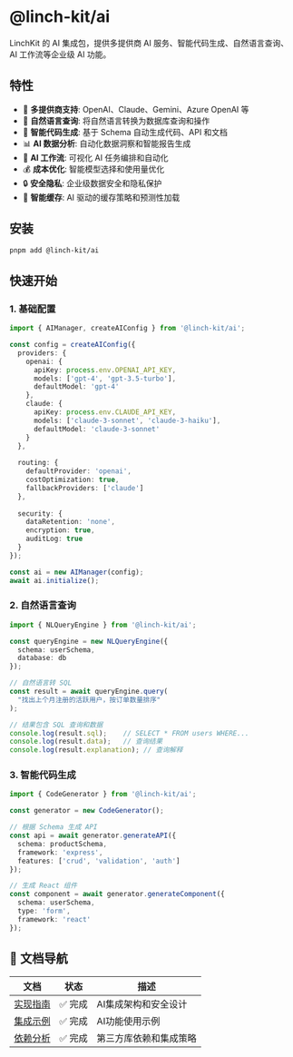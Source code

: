 # @linch-kit/ai

LinchKit 的 AI 集成包，提供多提供商 AI 服务、智能代码生成、自然语言查询、AI 工作流等企业级 AI 功能。

## 特性

- 🤖 **多提供商支持**: OpenAI、Claude、Gemini、Azure OpenAI 等
- 💬 **自然语言查询**: 将自然语言转换为数据库查询和操作
- 🧠 **智能代码生成**: 基于 Schema 自动生成代码、API 和文档
- 📊 **AI 数据分析**: 自动化数据洞察和智能报告生成
- 🔄 **AI 工作流**: 可视化 AI 任务编排和自动化
- 💰 **成本优化**: 智能模型选择和使用量优化
- 🔒 **安全隐私**: 企业级数据安全和隐私保护
- 🎯 **智能缓存**: AI 驱动的缓存策略和预测性加载

## 安装

```bash
pnpm add @linch-kit/ai
```

## 快速开始

### 1. 基础配置

```typescript
import { AIManager, createAIConfig } from '@linch-kit/ai';

const config = createAIConfig({
  providers: {
    openai: {
      apiKey: process.env.OPENAI_API_KEY,
      models: ['gpt-4', 'gpt-3.5-turbo'],
      defaultModel: 'gpt-4'
    },
    claude: {
      apiKey: process.env.CLAUDE_API_KEY,
      models: ['claude-3-sonnet', 'claude-3-haiku'],
      defaultModel: 'claude-3-sonnet'
    }
  },
  
  routing: {
    defaultProvider: 'openai',
    costOptimization: true,
    fallbackProviders: ['claude']
  },
  
  security: {
    dataRetention: 'none',
    encryption: true,
    auditLog: true
  }
});

const ai = new AIManager(config);
await ai.initialize();
```

### 2. 自然语言查询

```typescript
import { NLQueryEngine } from '@linch-kit/ai';

const queryEngine = new NLQueryEngine({
  schema: userSchema,
  database: db
});

// 自然语言转 SQL
const result = await queryEngine.query(
  "找出上个月注册的活跃用户，按订单数量排序"
);

// 结果包含 SQL 查询和数据
console.log(result.sql);    // SELECT * FROM users WHERE...
console.log(result.data);   // 查询结果
console.log(result.explanation); // 查询解释
```

### 3. 智能代码生成

```typescript
import { CodeGenerator } from '@linch-kit/ai';

const generator = new CodeGenerator();

// 根据 Schema 生成 API
const api = await generator.generateAPI({
  schema: productSchema,
  framework: 'express',
  features: ['crud', 'validation', 'auth']
});

// 生成 React 组件
const component = await generator.generateComponent({
  schema: userSchema,
  type: 'form',
  framework: 'react'
});
```

## 📁 文档导航

| 文档 | 状态 | 描述 |
|------|------|------|
| [实现指南](./implementation-guide.md) | ✅ 完成 | AI集成架构和安全设计 |
| [集成示例](./integration-examples.md) | ✅ 完成 | AI功能使用示例 |
| [依赖分析](./dependencies-analysis.md) | ✅ 完成 | 第三方库依赖和集成策略 |